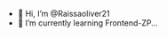- 👋 Hi, I’m @Raissaoliver21
- 🌱 I’m currently learning Frontend-ZP...



<!---
Raissaoliver21/Raissaoliver21 is a ✨ special ✨ repository because its `README.md` (this file) appears on your GitHub profile.
You can click the Preview link to take a look at your changes.
--->
